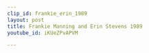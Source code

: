 ```yaml
---
clip_id: frankie_erin_1989
layout: post
title: Frankie Manning and Erin Stevens 1989
youtube_id: iKUeZPvAPVM

---
```


